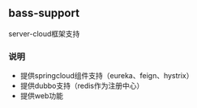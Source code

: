 bass-support
---------------------------
server-cloud框架支持

### 说明

* 提供springcloud组件支持（eureka、feign、hystrix）
* 提供dubbo支持（redis作为注册中心）
* 提供web功能






